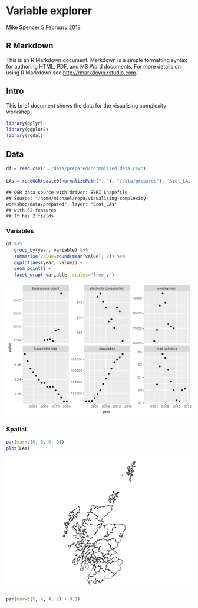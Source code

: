 Variable explorer
================
Mike Spencer
5 February 2018

R Markdown
----------

This is an R Markdown document. Markdown is a simple formatting syntax for authoring HTML, PDF, and MS Word documents. For more details on using R Markdown see <http://rmarkdown.rstudio.com>.

Intro
-----

This brief document shows the data for the visualising complexity workshop.

``` r
library(dplyr)
library(ggplot2)
library(rgdal)
```

Data
----

``` r
df = read.csv("../data/prepared/normalised_data.csv")

LAs = readOGR(paste0(normalizePath(".."), "/data/prepared"), "Scot_LAs")
```

    ## OGR data source with driver: ESRI Shapefile 
    ## Source: "/home/michael/repo/visualising-complexity-workshop/data/prepared", layer: "Scot_LAs"
    ## with 32 features
    ## It has 2 fields

### Variables

``` r
df %>% 
   group_by(year, variable) %>% 
   summarise(value=round(mean(value), 2)) %>% 
   ggplot(aes(year, value)) +
   geom_point() +
   facet_wrap(~variable, scales="free_y")
```

![](VC_data-summary_files/figure-markdown_github/variables-1.png)

### Spatial

``` r
par(mar=c(0, 0, 0, 0))
plot(LAs)
```

![](VC_data-summary_files/figure-markdown_github/spatial-1.png)

``` r
par(mar=c(5, 4, 4, 2) + 0.1)
```
